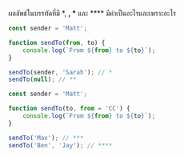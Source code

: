 ผลลัพธ์ในบรรทัดที่มี \*, **, \*** และ \*\*\*\* มีค่าเป็นอะไรและเพราะอะไร

```js
const sender = 'Matt';

function sendTo(from, to) {
    console.log(`From ${from} to ${to}`);
}

sendTo(sender, 'Sarah'); // *
sendTo(null); // **
```

```js
const sender = 'Matt';

function sendTo(to, from = 'CC') {
    console.log(`From ${from} to ${to}`);
}

sendTo('Max'); // ***
sendTo('Ben', 'Jay'); // ****
```
